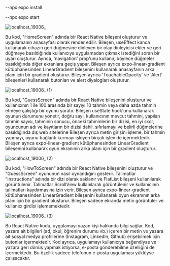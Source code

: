 --npx expo install

--npx expo start

![localhost_19006_](https://user-images.githubusercontent.com/78991543/212136291-efd08d5a-a530-4540-9168-d52b76a3eef7.jpg)

Bu kod, "HomeScreen" adında bir React Native bileşeni oluşturur 
ve uygulamanın anasayfası olarak render edilir. Bileşen, useEffect 
kanca kullanarak cihazın geri düğmesine dinleyen bir olay dinleyicisi
ekler ve geri düğmeye basıldığında kullanıcıya uygulamadan çıkmak 
istediğini soran bir uyarı oluşturur. Ayrıca, 'navigation' prop'unu 
kullanır, böylece düğmeler basıldığında diğer ekranlara geçiş yapar. 
Bileşen ayrıca expo-linear-gradient kütüphanesinden LinearGradient 
bileşenini kullanarak anasayfanın arka planı için bir gradient 
oluşturur. Bileşen ayrıca 'TouchableOpacity' ve 'Alert' bileşenleri 
kullanarak butonları ve alert diyalogları oluşturur.

![localhost_19006_ (1)](https://user-images.githubusercontent.com/78991543/212136296-c113d13b-8e1f-4604-b64d-e7d691a04faa.jpg)

Bu kod, "GuessScreen" adında bir React Native bileşenini oluşturur 
ve kullanıcının 1 ile 100 arasında bir sayıyı 10 tahmin veya daha azda 
tahmin etmeye çalıştığı bir oyunu yaratır. Bileşen useState hook'unu 
kullanarak oyunun durumunu yönetir, doğru sayı, kullanıcının mevcut 
tahmini, yapılan tahmin sayısı, tahminin sonucu, önceki tahminlerin 
bir dizisi, en iyi skor, oyuncunun adı ve kayıtların bir dizisi dahil.
sıfırlamayı ve belirli düğmelerine basıldığında dış web sitelerine
Bileşen ayrıca metin girişini işleme, bir tahmin yapmayı, oyunu
bağlantı kurmayı işleyen birçok işlev de içermektedir. Bileşen ayrıca 
expo-linear-gradient kütüphanesinden LinearGradient bileşenini 
kullanarak oyun ekranının arka planı için bir gradient oluşturur.

![localhost_19006_ (2)](https://user-images.githubusercontent.com/78991543/212136300-eaaca2ec-b358-47a1-8c00-607a01d62487.jpg)

Bu kod, "HowToScreen" adında bir React Native bileşenini oluşturur ve 
"GuessScreen" oyununun nasıl oynandığını gösterir. Talimatlar "instructions" 
adında bir dizi olarak saklanır ve FlatList bileşeni kullanılarak görüntülenir. 
Talimatlar ScrollView kullanılarak görüntülenir ve kullanıcının talimatları 
kaydırmasına izin verir. Bileşen ayrıca expo-linear-gradient kütüphanesinden 
LinearGradient bileşenini kullanarak oyun ekranının arka planı için bir gradient 
oluşturur. Bileşen sadece ekranda metin görüntüler ve kullanıcı girdisi işlememektedir.


![localhost_19006_ (3)](https://user-images.githubusercontent.com/78991543/212136303-a34340ab-0ed0-40f7-9940-d8d11476d58d.jpg)

Bu React Native kodu, uygulamayı yazan kişi hakkında bilgi sağlar. 
Kod, yazara ait bilgileri (ad, okul, öğrenim durumu vb.) içeren bir 
metin ve yazara ait sosyal medya profillerine (Instagram, LinkedIn, 
Github) erişebilmek için butonlar içermektedir. Kod ayrıca, 
uygulamayı kullanıcıya beğendiyse ve yazara geri dönüş yapmak 
istiyorsa, e-posta gönderebilme özelliğini de içermektedir. Bu 
özellik sadece telefonun e-posta uygulaması yüklüyse çalışacaktır.
